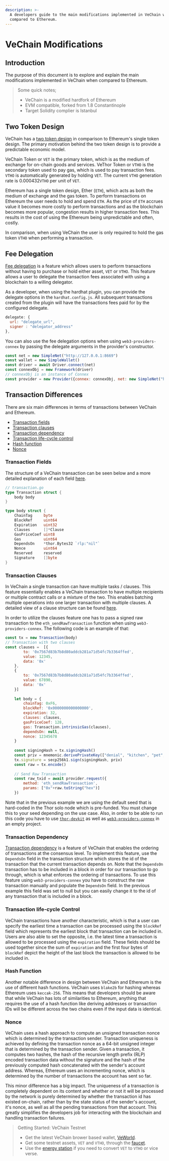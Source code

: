 ```yaml
---
description: >-
  A developers guide to the main modifications implemented in VeChain when
  compared to Ethereum.
---
```


# VeChain Modifications

## Introduction

The purpose of this document is to explore and explain the main modifications implemented in VeChain when compared to Ethereum.

> Some quick notes;
>
> * VeChain is a modified hardfork of Ethereum
> * EVM compatible, forked from 1.8 Constantinople
> * Target Solidity complier is Istanbul

## Two Token Design

VeChain has a [two token design](../../introduction-to-vechain/dual-token-economic-model/) in comparison to Ethereum's single token design. The primary motivation behind the two token design is to provide a predictable economic model.

VeChain Token or `VET` is the primary token, which is as the medium of exchange for on-chain goods and services. VeThor Token or `VTHO` is the secondary token used to pay gas, which is used to pay transaction fees. `VTHO` is automatically generated by holding `VET`. The current `VTHO` generation rate is 0.000432`VTHO` per unit of `VET`.

Ethereum has a single token design, Ether (`ETH`), which acts as both the medium of exchange and the gas token. To perform transactions on Ethereum the user needs to hold and spend `ETH`. As the price of `ETH` accrues value it becomes more costly to perform transactions and as the blockchain becomes more popular, congestion results in higher transaction fees. This results in the cost of using the Ethereum being unpredictable and often, costly.

In comparison, when using VeChain the user is only required to hold the gas token `VTHO` when performing a transaction.

## Fee Delegation

[Fee delegation](../transactions/meta-transaction-features/fee-delegation/) is a feature which allows users to perform transactions without having to purchase or hold either asset, `VET` or `VTHO`. This feature allows a user to delegate the transaction fees associated with using a blockchain to a willing delegator.

As a developer, when using the hardhat plugin, you can provide the delegate options in the `hardhat.config.js`. All subsequent transactions created from the plugin will have the transactions fees paid for by the configured delegate.

```javascript
delegate: {
  url: "delegate_url",
  signer : "delegator_address"
},
```

You can also use the fee delegation options when using `web3-providers-connex` by passing the delegate arguments in the provider's constructor.

```javascript
const net = new SimpleNet("http://127.0.0.1:8669")
const wallet = new SimpleWallet()
const driver = await Driver.connect(net)
const connexObj = new Framework(driver)
// connexObj is an instance of Connex
const provider = new Provider({connex: connexObj, net: new SimpleNet("http://127.0.0.1:8669"), delegate: {url: "delegate_url", signer: "delegator_address"}})
```

## Transaction Differences

There are six main differences in terms of transactions between VeChain and Ethereum.

* [Transaction fields](vechain-modifications.md#transaction-model)
* [Transaction clauses](vechain-modifications.md#transaction-model-1)
* [Transaction dependency](vechain-modifications.md#transaction-dependency)
* [Transaction life-cycle control](vechain-modifications.md#transaction-life-cycle-control)
* [Hash function](vechain-modifications.md#hash-function)
* [Nonce](vechain-modifications.md#nonce)

### Transaction Fields <a href="#transaction-model" id="transaction-model"></a>

The structure of a VeChain transaction can be seen below and a more detailed explanation of each field [here](../transactions/transaction-model.md).

```go
// transaction.go
type Transaction struct {
	body body
}

type body struct {
	ChainTag     byte			
	BlockRef     uint64
	Expiration   uint32
	Clauses      []*Clause
	GasPriceCoef uint8
	Gas          uint64
	DependsOn    *thor.Bytes32 `rlp:"nil"`
	Nonce        uint64
	Reserved     reserved
	Signature    []byte
}
```

### Transaction Clauses <a href="#transaction-model" id="transaction-model"></a>

In VeChain a single transaction can have multiple tasks / clauses. This feature essentially enables a VeChain transaction to have multiple recipients or multiple contract calls or a mixture of the two. This enables batching multiple operations into one larger transaction with multiple clauses. A detailed view of a clause structure can be found [here](../transactions/meta-transaction-features/clauses-multi-task-transaction.md).

In order to utilize the clauses feature one has to pass a signed raw transaction to the `eth_sendRawTransaction` function when using `web3-providers-connex`. The following code is an example of that:

```javascript
const tx = new Transaction(body)
// Transaction with two clauses
const clauses =  [{
        to: '0x7567d83b7b8d80addcb281a71d54fc7b3364ffed',
        value: 12345,
        data: '0x'
    },
    {
        to: '0x7567d83b7b8d80addcb281a71d54fc7b3364ffed',
        value: 67890,
        data: '0x'
    }]
    
    let body = {
        chainTag: 0xF6,
        blockRef: '0x0000000000000000',
        expiration: 32,
        clauses: clauses,
        gasPriceCoef: 128,
        gas: Transaction.intrinsicGas(clauses),
        dependsOn: null,
        nonce: 12345678
    }
    
    const signingHash = tx.signingHash()
    const priv = mnemonic.derivePrivateKey(["denial", "kitchen", "pet", "squirrel", "other", "broom", "bar", "gas", "better", "priority", "spoil", "cross"])
    tx.signature = secp256k1.sign(signingHash, priv)
    const raw = tx.encode()
    
    // Send Raw Transaction 
    const raw_txid = await provider.request({
        method: 'eth_sendRawTransaction',
        params: ["0x"+raw.toString("hex")]
    })
```

Note that in the previous example we are using the default seed that is hard-coded in the Thor solo node which is pre-funded. You must change this to your seed depending on the use case. Also, in order to be able to run this code you have to use [`thor-devkit`](https://github.com/vechain/thor-devkit.js/) as well as [`web3-providers-connex`](https://github.com/vechain/web3-providers-connex) in an empty project.

### Transaction Dependency <a href="#transaction-dependency" id="transaction-dependency"></a>

[Transaction dependency](../transactions/meta-transaction-features/transaction-dependency.md) is a feature of VeChain that enables the ordering of transactions at the consensus level. To implement this feature, use the `DependsOn` field in the transaction structure which stores the id of the transaction that the current transaction depends on. Note that the `DependsOn` transaction has to be included in a block in order for our transaction to go through, which is what enforces the ordering of transactions. To use this feature using `web3-providers-connex` you have to construct the raw transaction manually and populate the `DependsOn` field. In the previous example this field was set to null but you can easily change it to the id of any transaction that is included in a block.

### Transaction life-cycle Control

VeChain transactions have another characteristic, which is that a user can specify the earliest time a transaction can be processed using the `blockRef` field which represents the earliest block that transaction can be included in. Users are also able to set the opposite, i.e. the latest time a transaction is allowed to be processed using the `expiration` field. These fields should be used together since the sum of `expiration` and the first four bytes of `blockRef` depict the height of the last block the transaction is allowed to be included in.

### Hash Function

Another notable difference in design between VeChain and Ethereum is the use of different hash functions. VeChain uses `blake2b` for hashing whereas Ethereum uses `keccak-256`. This means that developers should be aware that while VeChain has lots of similarities to Ethereum, anything that requires the use of a hash function like deriving addresses or transaction IDs will be different across the two chains even if the input data is identical.

### Nonce

VeChain uses a hash approach to compute an unsigned transaction nonce which is determined by the transaction sender. Transaction uniqueness is achieved by defining the transaction nonce as a 64-bit unsigned integer that is determined by the transaction sender. Given a transaction, it computes two hashes, the hash of the recursive length prefix (RLP) encoded transaction data without the signature and the hash of the previously computed hash concatenated with the sender's account address. Whereas, Ethereum uses an incrementing nonce, which is determined by the number of transactions the account has sent so far.

This minor difference has a big impact. The uniqueness of a transaction is completely dependent on its content and whether or not it will be processed by the network is purely determined by whether the transaction id has existed on-chain, rather than by the state status of the sender's account, it's nonce, as well as all the pending transactions from that account. This greatly simplifies the developers job for interacting with the blockchain and handling transaction failures.

> Getting Started: VeChain Testnet
>
> * Get the latest VeChain brower based wallet, [VeWorld](https://www.veworld.net/).
> * Get some testnet assets, `VET` and `VTHO`, through the [faucet](https://faucet.vecha.in/).
> * Use the [energy station](https://energy.outofgas.io/#/) if you need to convert `VET` to `VTHO` or vice verse.
